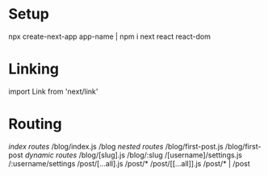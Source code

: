 # Setup
npx create-next-app app-name | npm i next react react-dom

# Linking
import Link from 'next/link'
<Link href={} | href={{ pathname: '/blog/[slug]', query: { slug: post.slug }, }} >
  <a></a>
</Link>

# Routing
*index routes*
/blog/index.js              /blog
*nested routes*
/blog/first-post.js         /blog/first-post
*dynamic routes*
/blog/[slug].js             /blog/:slug 
/[username]/settings.js     /:username/settings 
/post/[...all].js           /post/*
/post/[[...all]].js         /post/* | /post  
